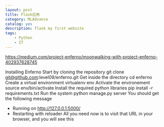 ```yaml
---
layout: post
title: Flask应用
category: MLAdvance
catalog: yes
description: flask my first website
tags:
    - Python
    - IT
---
```


https://medium.com/project-enferno/moonwalking-with-project-enferno-402937628745

Installing Enferno
Start by cloning the repository
git clone git@github.com:level09/enferno.git
Get inside the directory
cd enferno
Create a virtual environment
virtualenv env
Activate the environement
source env/bin/activate
Install the required python libraries
pip install -r requirements.txt
Run the system
python manage.py server
You should get the following message
* Running on http://127.0.0.1:5000/
* Restarting with reloader
All you need now is to visit that URL in your browser, and you will see this
